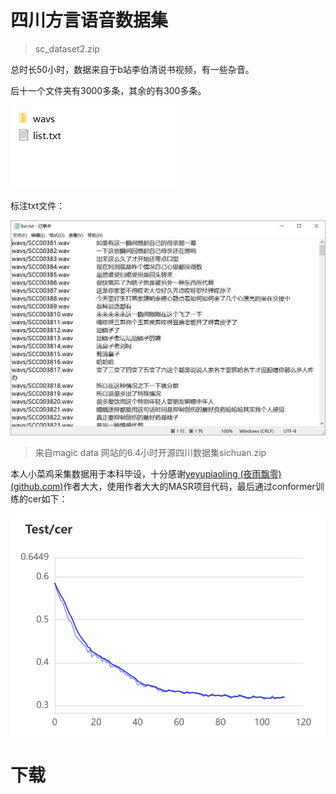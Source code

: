 # 四川方言语音数据集

> sc_dataset2.zip

总时长50小时，数据来自于b站李伯清说书视频，有一些杂音。

后十一个文件夹有3000多条，其余的有300多条。

![](path.jpg)

标注txt文件：

![](biao.jpg)

> 来自magic data 网站的6.4小时开源四川数据集sichuan.zip

本人小菜鸡采集数据用于本科毕设，十分感谢[yeyupiaoling (夜雨飘零) (github.com)](https://github.com/yeyupiaoling)作者大大，使用作者大大的MASR项目代码，最后通过conformer训练的cer如下：

![](Test_cer.png)

# 下载
